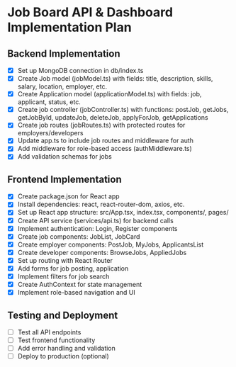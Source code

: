 # Job Board API & Dashboard Implementation Plan

## Backend Implementation
- [x] Set up MongoDB connection in db/index.ts
- [x] Create Job model (jobModel.ts) with fields: title, description, skills, salary, location, employer, etc.
- [x] Create Application model (applicationModel.ts) with fields: job, applicant, status, etc.
- [x] Create job controller (jobController.ts) with functions: postJob, getJobs, getJobById, updateJob, deleteJob, applyForJob, getApplications
- [x] Create job routes (jobRoutes.ts) with protected routes for employers/developers
- [x] Update app.ts to include job routes and middleware for auth
- [x] Add middleware for role-based access (authMiddleware.ts)
- [x] Add validation schemas for jobs

## Frontend Implementation
- [x] Create package.json for React app
- [x] Install dependencies: react, react-router-dom, axios, etc.
- [x] Set up React app structure: src/App.tsx, index.tsx, components/, pages/
- [x] Create API service (services/api.ts) for backend calls
- [x] Implement authentication: Login, Register components
- [x] Create job components: JobList, JobCard
- [x] Create employer components: PostJob, MyJobs, ApplicantsList
- [x] Create developer components: BrowseJobs, AppliedJobs
- [x] Set up routing with React Router
- [x] Add forms for job posting, application
- [x] Implement filters for job search
- [x] Create AuthContext for state management
- [x] Implement role-based navigation and UI

## Testing and Deployment
- [ ] Test all API endpoints
- [ ] Test frontend functionality
- [ ] Add error handling and validation
- [ ] Deploy to production (optional)
